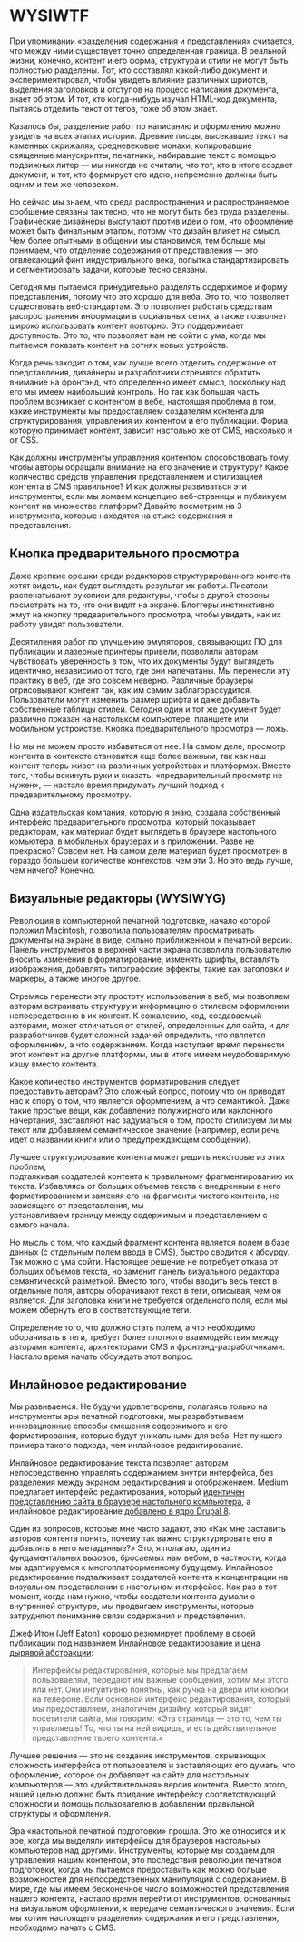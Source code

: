 # WYSIWTF

При упоминании «разделения содержания и представления» считается, что между 
ними существует точно определенная граница. В реальной жизни, конечно, контент 
и его форма, структура и стили не могут быть полностью разделены. Тот, кто 
составлял какой-либо документ и экспериментировал, чтобы увидеть влияние 
различных шрифтов, выделения заголовков и отступов на процесс написания 
документа, знает об этом. И тот, кто когда-нибудь изучал HTML-код документа, 
пытаясь отделить текст от тегов, тоже об этом знает.

Казалось бы, разделение работ по написанию и оформлению можно увидеть на всех 
этапах истории. Древние писцы, высекавшие текст на каменных скрижалях, 
средневековые монахи, копировавшие священные манускрипты, печатники, 
набиравшие текст с помощью подвижных литер — мы никогда не считали, что тот, 
кто в итоге создает документ, и тот, кто формирует его идею, непременно должны 
быть одним и тем же человеком.

Но сейчас мы знаем, что среда распространения и распространяемое сообщение 
связаны так тесно, что не могут быть без труда разделены. Графические 
дизайнеры выступают против идеи о том, что оформление может быть финальным 
этапом, потому что дизайн влияет на смысл. Чем более опытными в общении мы 
становимся, тем больше мы понимаем, что отделение содержания от представления 
— это отвлекающий финт индустриального века, попытка стандартизировать и 
сегментировать задачи, которые тесно связаны.

Сегодня мы пытаемся принудительно разделять содержимое и форму представления, 
потому что это хорошо для веба. Это то, что позволяет существовать 
веб-стандартам. Это позволяет работать средствам распространения информации в 
социальных сетях, а также позволяет широко использовать контент повторно. Это 
поддерживает доступность. Это то, что позволяет нам не сойти с ума, когда мы 
пытаемся показать контент на сотнях новых устройств.

Когда речь заходит о том, как лучше всего отделить содержание от 
представления, дизайнеры и разработчики стремятся обратить внимание на 
фронтэнд, что определенно имеет смысл, поскольку над его мы имеем наибольший 
контроль. Но так как большая часть проблем возникает с контентом в вебе, 
настоящая проблема в том, какие инструменты мы предоставляем создателям 
контента для структурирования, управления их контентом и его публикации. 
Форма, которую принимает контент, зависит настолько же от CMS, насколько и от 
CSS.

Как должны инструменты управления контентом способствовать тому, чтобы авторы 
обращали внимание на его значение и структуру? Какое количество средств 
управления представлением и стилизацией контента в CMS правильное? И как 
должны развиваться эти инструменты, если мы ломаем концепцию веб-страницы и 
публикуем контент на множестве платформ? Давайте посмотрим на 3 инструмента, 
которые находятся на стыке содержания и представления.

## Кнопка предварительного просмотра

Даже крепкие орешки среди редакторов структурированного контента хотят видеть, 
как будет выглядеть результат их работы. Писатели распечатывают рукописи для 
редактуры, чтобы с другой стороны посмотреть на то, что они видят на экране. 
Блоггеры инстинктивно жмут на кнопку предварительного просмотра, чтобы 
увидеть, как их работу увидят пользователи.

Десятиления работ по улучшению эмуляторов, связывающих ПО для публикации и 
лазерные принтеры привели, позволили авторам чувствовать уверенность в том, 
что их документы будут выглядеть идентично, независимо от того, где они 
напечатаны. Мы перенесли эту практику в веб, где это совсем неверно. Различные 
браузеры отрисовывают контент так, как им самим заблагорассудится. 
Пользователи могут изменить размер шрифта и даже добавить собственные таблицы 
стилей. Сегодня один и тот же документ будет различно показан на настольком 
компьютере, планшете или мобильном устройстве. Кнопка предварительного 
просмотра — ложь.

Но мы не можем просто избавиться от нее. На самом деле, просмотр контента в 
контексте становится еще более важным, так как наш контент теперь живет на 
различных устройствах и платформах. Вместо того, чтобы вскинуть руки и сказать: «предварительный просмотр не нужен», — настало время придумать лучший подход к предварительному просмотру.

Одна издательская компания, которую я знаю, создала собственный интерфейс 
предварительного просмотра, который показывает редакторам, как материал будет 
выглядеть в браузере настольного комьютера, в мобильных браузерах и в 
приложении. Разве не прекрасно? Совсем нет. На самом деле материал будет 
просмотрен в гораздо большем количестве контекстов, чем эти 3. Но это ведь 
лучше, чем ничего? Конечно.

## Визуальные редакторы (WYSIWYG) 

Революция в компьютерной печатной подготовке, начало которой положил 
Macintosh, позволила пользователям просматривать документы на экране в виде, 
сильно приближенном к печатной версии. Панель инструментов в верхней части 
экрана позволила пользователю вносить изменения в форматирование, изменять 
шрифты, вставлять изображения, добавлять типографские эффекты, такие как 
заголовки и маркеры, а также многое другое.

Стремясь перенести эту простоту использования в веб, мы позволяем авторам 
встраивать структуру и информацию о стилевом оформлении непосредственно в их 
контент. К сожалению, код, создаваемый авторами, может отличаться от стилей, 
определенных для сайта, и для разработчиков будет сложной задачей определить, 
что является оформлением, а что содержанием. Когда наступает время перенести 
этот контент на другие платформы, мы в итоге имеем неудобоваримую кашу вместо 
контента.

Какое количество инструментов форматирования следует предоставить авторам? Это 
сложный вопрос, потому что он приводит нас к спору о том, что является 
оформлением, а что семантикой. Даже такие простые вещи, как добавление 
полужирного или наклонного начертания, заставляют нас задуматься о том, просто 
стилизуем ли мы текст или добавляем семантическое значение (например, если 
речь идет о названии книги или о предупреждающем сообщении).

Лучшее структурирование контента может решить некоторые из этих проблем,  
подталкивая создателей контента к правильному фрагментированию их текста. 
Избавляясь от больших объемов текста с внедренным в него форматированием и 
заменяя его на фрагменты чистого контента, не зависящего от представления, мы  
устанавливаем границу между содержимым и представлением с самого начала.

Но мысль о том, что каждый фрагмент контента является полем в базе данных (с 
отдельным полем ввода в CMS), быстро сводится к абсурду. Так можно с ума 
сойти. Настоящее решение не потребует отказа от больших объемов текста, но 
заменит панель визуального редактора семантической разметкой. Вместо того, 
чтобы вводить весь текст в отдельные поля, авторы оборачивают текст в теги, 
описывая, чем он является. Для заголовка книги не требуется отдельного поля, 
если мы можем обернуть его в соответствующие теги.

Определение того, что должно стать полем, а что необходимо оборачивать в теги, 
требует более плотного взаимодействия между авторами контента, архитекторами 
CMS и фронтэнд-разработчиками. Настало время начать обсуждать этот вопрос.

## Инлайновое редактирование

Мы развиваемся. Не будучи удовлетворены, полагаясь только на инструменты эры 
печатной подготовки, мы разрабатываем инновационные способы смешения 
содержимого и его форматирования, которые будут уникальными для веба. Нет 
лучшего примера такого подхода, чем инлайновое редактирование.

Инлайновое редактирование текста позволяет авторам непосредственно управлять 
содержанием внутри интерфейса, без разделения между экраном редактирования и 
отображением. Medium предлагает интерфейс редактирования, который [идентичен 
представлению сайта в браузере настольного компьютера][1], а инлайновое 
редактирование [добавлено в ядро Drupal 8][1].

Один из вопросов, которые мне часто задают, это «Как мне заставить авторов 
контента понять, почему так важно структурировать его и добавлять в него 
метаданные?» Это, я полагаю, один из фундаментальных вызовов, бросаемых нам 
вебом, в частности, когда мы адаптируемся к многоплатформенному будущему. 
Инлайновое редактирование подталкивает создателей контента к концентрации на 
визуальном представлении в настольном интерфейсе. Как раз в тот момент, когда 
нам нужно, чтобы создатели контента думали о внутренней структуре, мы 
продвигаем инструменты, которые затрудняют понимание связи содержания и 
представления.

Джеф Итон (Jeff Eaton) хорошо резюмирует проблему в своей публикации под 
названием [Инлайновое редактирование и цена дырявой абстракции][2]:

> Интерфейсы редактирования, которые мы предлагаем пользоваелям, передают им 
важные сообщения, хотим мы этого или нет. Они интуитивно понятны, как ручка на 
двери или кнопки на телефоне. Если основной интерфейс редактирования, который 
мы предоставляем, аналогичен дизайну, который видят посетители сайта, мы 
говорим: «Эта страница — это то, чем ты управляешь! То, что ты на ней видишь, 
и есть действительное представление твоего контента.»

Лучшее решение — это не создание инструментов, скрывающих сложность интерфейса 
от пользователя и заставляющих его думать, что оформление, которое он 
добавляет на сайте для настольных компьютеров — это «действительная» версия 
контента. Вместо этого, нашей целью должно быть придание интерфейсу 
соответствующей сложности и помощь пользователю в добавлении правильной 
структуры и оформления.

Эра «настольной печатной подготовки» прошла. Это же относится и к эре, когда 
мы выделяли интерфейсы для браузеров настольных компьютеров над другими. 
Инструменты, которые мы создаем для управления нашим контентом, это 
последствия революции печатной подготовки, когда мы пытаемся предоставить как 
можно больше возможностей для непосредственных манипуляций с содержанием. В 
мире, где мы имеем бесконечное число возможностей представления нашего 
контента, настало время перейти от инструментов, основанных на визуальном 
оформлении, к передаче семантического значения. Если мы хотим настоящего 
разделения содержания и его представления, необходимо начать с CMS.

[1]: https://medium.com/about/df8eac9f4a5e
[2]: http://drupal.org/project/spark
[3]: https://www.lullabot.com/articles/inline-editing-and-cost-leaky-abstractions